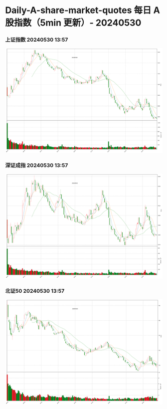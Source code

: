 
# Daily-A-share-market-quotes 每日 A 股指数（5min 更新）- 20240530

### 上证指数 20240530 13:57
![](./fig/2024/5/20240530-sh000001.png)

### 深证成指 20240530 13:57
![](./fig/2024/5/20240530-sz399001.png)

### 北证50 20240530 13:57
![](./fig/2024/5/20240530-bj899050.png)
